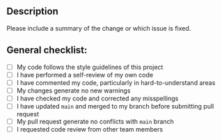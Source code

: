 ## Description

Please include a summary of the change or which issue is fixed.

## General checklist:

- [ ] My code follows the style guidelines of this project
- [ ] I have performed a self-review of my own code
- [ ] I have commented my code, particularly in hard-to-understand areas
- [ ] My changes generate no new warnings
- [ ] I have checked my code and corrected any misspellings
- [ ] I have updated `main` and merged to my branch before submitting pull request
- [ ] My pull request generate no conflicts with `main` branch
- [ ] I requested code review from other team members
